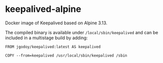 # keepalived-alpine

Docker image of Keepalived based on Alpine 3.13.

The compiled binary is available under `/local/sbin/keepalived` and can be included in a multistage build by adding: 
```
FROM jgodoy/keepalived:latest AS keepalived

COPY --from=keepalived /usr/local/sbin/keepalived /sbin
```